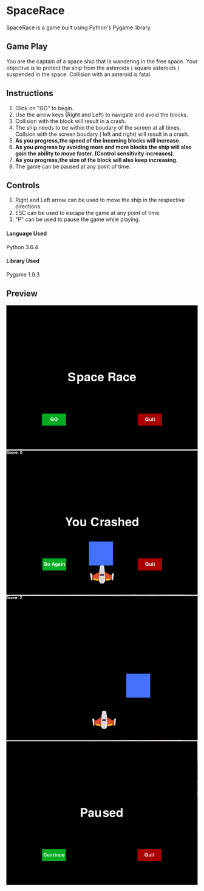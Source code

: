# SpaceRace

SpaceRace is a game built using Python's Pygame library.

## Game Play

You are the captain of a space ship that is wandering in the free space. Your objective is to protect the ship from the asteroids ( square asteroids )  suspended in the space. Collision with an asteroid is fatal. 

## Instructions

1. Click on "GO" to begin.
2. Use the arrow keys (Right and Left) to navigate and avoid the blocks.
3. Collision with the block will result in a crash.
4. The ship needs to be within the boudary of the screen at all times. Collsion with the screen boudary ( left and right) will    result in a crash.
5. **As you progress,the speed of the incoming blocks will increase.**
6. **As you progress by avoiding more and more blocks the ship will also gain the ability to move faster. (Control sensitivity increases).**
7. **As you progress,the size of the block will also keep increasing.**
8. The game can be paused at any point of time.

## Controls

1. Right and Left arrow can be used to move the ship in the respective directions.
2. ESC can be used to escape the game at any point of time.
3. "P" can be used to pause the game while playing.

#### Language Used 
Python 3.6.4
#### Library Used 
Pygame 1.9.3

## Preview

![Screen1](https://github.com/salujarohit/SpaceRace/blob/master/ScreenShots/S2.png)
![Screen2](https://github.com/salujarohit/SpaceRace/blob/master/ScreenShots/S1.png)
![Screen3](https://github.com/salujarohit/SpaceRace/blob/master/ScreenShots/S3.png)
![Screen4](https://github.com/salujarohit/SpaceRace/blob/master/ScreenShots/S4.png)


